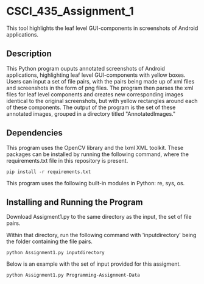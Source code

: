 # CSCI_435_Assignment_1
This tool highlights the leaf level GUI-components in screenshots of Android applications. 

## Description
This Python program ouputs annotated screenshots of Android applications, highlighting leaf level GUI-components with yellow boxes. 
Users can input a set of file pairs, with the pairs being made up of xml files and screenshots in the form of png files. The program then parses the xml files for leaf level components and creates new corresponding images identical to the original screenshots, but with yellow rectangles around each of these components. The output of the program is the set of these annotated images, grouped in a directory titled "AnnotatedImages." 

## Dependencies
This program uses the OpenCV library and the lxml XML toolkit. These packages can be installed by running the following command, where the requirements.txt file in this repository is present. 
```
pip install -r requirements.txt
```
This program uses the following built-in modules in Python: re, sys, os.

## Installing and Running the Program
Download Assigment1.py to the same directory as the input, the set of file pairs. 

Within that directory, run the following command with 'inputdirectory' being the folder containing the file pairs.
```
python Assignment1.py inputdirectory
```
Below is an example with the set of input provided for this assigment. 
```
python Assignment1.py Programming-Assignment-Data
```






